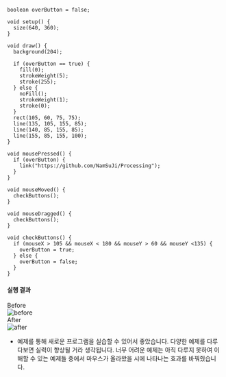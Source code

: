 ```
boolean overButton = false;

void setup() {
  size(640, 360);
}

void draw() {
  background(204);

  if (overButton == true) {
    fill(0);
    strokeWeight(5);
    stroke(255);
  } else {
    noFill();
    strokeWeight(1);
    stroke(0);
  }
  rect(105, 60, 75, 75);
  line(135, 105, 155, 85);
  line(140, 85, 155, 85);
  line(155, 85, 155, 100);
}

void mousePressed() {
  if (overButton) { 
    link("https://github.com/NamSuJi/Processing");
  }
}

void mouseMoved() { 
  checkButtons(); 
}
  
void mouseDragged() {
  checkButtons(); 
}

void checkButtons() {
  if (mouseX > 105 && mouseX < 180 && mouseY > 60 && mouseY <135) {
    overButton = true;   
  } else {
    overButton = false;
  }
}
```
#### 실행 결과
Before  
![before](https://user-images.githubusercontent.com/52815908/78014111-6c693b80-7382-11ea-8a08-d9b9c9df9260.JPG)  
After  
![after](https://user-images.githubusercontent.com/52815908/78014108-6b380e80-7382-11ea-8b44-79002f3b8c8b.JPG)

* 예제를 통해 새로운 프로그램을 실습할 수 있어서 좋았습니다. 다양한 예제를 다루다보면 실력이 향상될 거라 생각됩니다. 너무 어려운 예제는 아직 다루지 못하여 이해할 수 있는 예제들 중에서 마우스가 올라왔을 시에 나타나는 효과를 바꿔줬습니다.
